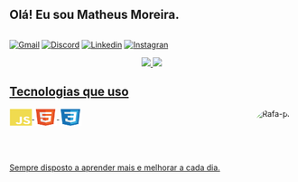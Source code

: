 ## Olá! Eu sou Matheus Moreira.

<div style="display: flex">

[![Gmail](https://img.shields.io/badge/Gmail-D14836?style=for-the-badge&logo=gmail&logoColor=white)](https://mail.google.com/mail/u/3/?ogbl)
[![Discord](https://img.shields.io/badge/Discord-7289DA?style=for-the-badge&logo=discord&logoColor=white)](https://discord.com/channels/@me)
[![Linkedin](https://img.shields.io/badge/LinkedIn-0077B5?style=for-the-badge&logo=linkedin&logoColor=white)](https://www.linkedin.com/in/matheus-moreira-1aaa61238/)
[![Instagran](https://img.shields.io/badge/Instagram-E4405F?style=for-the-badge&logo=instagram&logoColor=white)](https://www.instagram.com/matheus_m_90/)

</div>

<div align="center">
  <a href="https://github.com/MatheusMcod">
  <img height="180em" src="https://github-readme-stats.vercel.app/api?username=MatheusMcod&show_icons=true&theme=dracula&include_all_commits=true&count_private=true"/>
  <img height="180em" src="https://github-readme-stats.vercel.app/api/top-langs/?username=MatheusMcod&layout=compact&langs_count=7&theme=dracula"/>
</div>

## Tecnologias que uso

<div style="display: inline_block">
  <img align="center" alt="Rafa-Js" height="30" width="40" src="https://raw.githubusercontent.com/devicons/devicon/master/icons/javascript/javascript-plain.svg">
  <img align="center" alt="Rafa-HTML" height="30" width="40" src="https://raw.githubusercontent.com/devicons/devicon/master/icons/html5/html5-original.svg">
  <img align="center" alt="Rafa-CSS" height="30" width="40" src="https://raw.githubusercontent.com/devicons/devicon/master/icons/css3/css3-original.svg">
  <img align="right" alt="Rafa-pic" height="135" style="border-radius:50px;" src="https://animeshouse.net/wp-content/uploads/2022/02/Screenshot_4263-426x240.jpg">
</div>
<br>
<br>
<br>
    
Sempre disposto a aprender mais e melhorar a cada dia.
